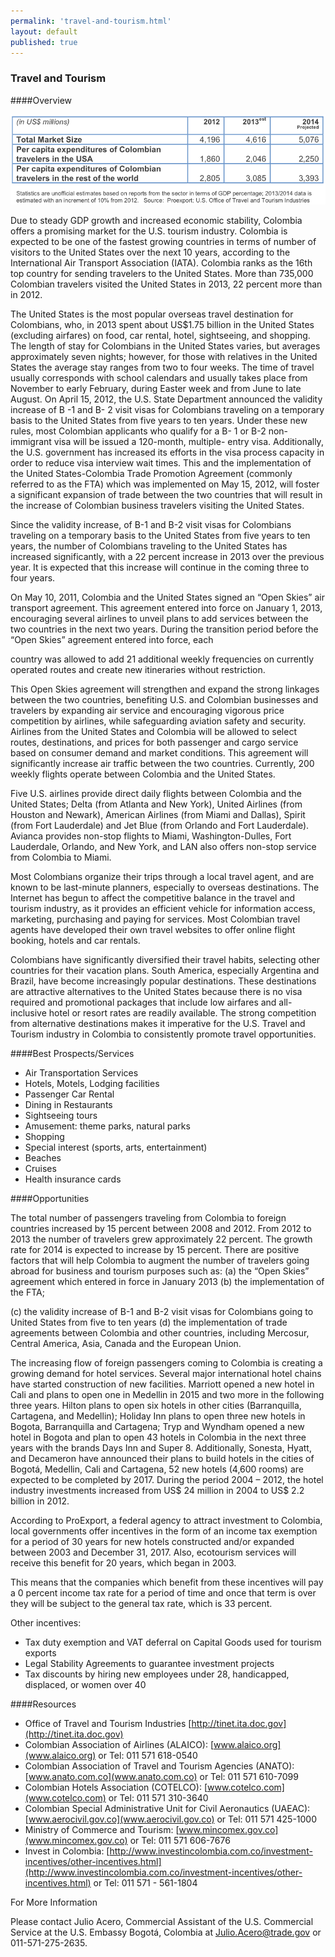 ```yaml
--- 
permalink: 'travel-and-tourism.html' 
layout: default
published: true
---
```

<h3 id="travel-and-tourism">Travel and Tourism</h3>

####Overview 

![Travel](images/travel.png)

Due to steady GDP growth and increased economic stability, Colombia offers a promising market for the U.S. tourism industry. Colombia is expected to be one of the fastest growing countries in terms of number of visitors to the United States over the next 10 years, according to the International Air Transport Association (IATA). Colombia ranks as the 16th top country for sending travelers to the United States. More than 735,000 Colombian travelers visited the United States in 2013, 22 percent more than in 2012.

The United States is the most popular overseas travel destination for Colombians, who, in 2013 spent about US$1.75 billion in the United States (excluding airfares) on food, car rental, hotel, sightseeing, and shopping. The length of stay for Colombians in the United States varies, but averages approximately seven nights; however, for those with relatives in the United States the average stay ranges from two to four weeks. The time of travel usually corresponds with school calendars and usually takes place from November to early February, during Easter week and from June to late August. On April 15, 2012, the U.S. State Department announced the validity increase of B -1 and B- 2 visit visas for Colombians traveling on a temporary basis to the United States from five years to ten years. Under these new rules, most Colombian applicants who qualify for a B- 1 or B-2 non-immigrant visa will be issued a 120-month, multiple- entry visa. Additionally, the U.S. government has increased its efforts in the visa process capacity in order to reduce visa interview wait times. This and the implementation of the United States-Colombia Trade Promotion Agreement (commonly referred to as the FTA) which was implemented on May 15, 2012, will foster a significant expansion of trade between the two countries that will result in the increase of Colombian business travelers visiting the United States.

Since the validity increase, of B-1 and B-2 visit visas for Colombians traveling on a temporary basis to the United States from five years to ten years, the number of Colombians traveling to the United States has increased significantly, with a 22 percent increase in 2013 over the previous year. It is expected that this increase will continue in the coming three to four years.

On May 10, 2011, Colombia and the United States signed an “Open Skies” air transport agreement. This agreement entered into force on January 1, 2013, encouraging several airlines to unveil plans to add services between the two countries in the next two years. During the transition period before the “Open Skies” agreement entered into force, each

country was allowed to add 21 additional weekly frequencies on currently operated routes and create new itineraries without restriction.

This Open Skies agreement will strengthen and expand the strong linkages between the two countries, benefiting U.S. and Colombian businesses and travelers by expanding air service and encouraging vigorous price competition by airlines, while safeguarding aviation safety and security. Airlines from the United States and Colombia will be allowed to select routes, destinations, and prices for both passenger and cargo service based on consumer demand and market conditions. This agreement will significantly increase air traffic between the two countries. Currently, 200 weekly flights operate between Colombia and the United States.

Five U.S. airlines provide direct daily flights between Colombia and the United States; Delta (from Atlanta and New York), United Airlines (from Houston and Newark), American Airlines (from Miami and Dallas), Spirit (from Fort Lauderdale) and Jet Blue (from Orlando and Fort Lauderdale). Avianca provides non-stop flights to Miami, Washington-Dulles, Fort Lauderdale, Orlando, and New York, and LAN also offers non-stop service from Colombia to Miami.

Most Colombians organize their trips through a local travel agent, and are known to be last-minute planners, especially to overseas destinations. The Internet has begun to affect the competitive balance in the travel and tourism industry, as it provides an efficient vehicle for information access, marketing, purchasing and paying for services. Most Colombian travel agents have developed their own travel websites to offer online flight booking, hotels and car rentals.

Colombians have significantly diversified their travel habits, selecting other countries for their vacation plans. South America, especially Argentina and Brazil, have become increasingly popular destinations. These destinations are attractive alternatives to the United States because there is no visa required and promotional packages that include low airfares and all-inclusive hotel or resort rates are readily available. The strong competition from alternative destinations makes it imperative for the U.S. Travel and Tourism industry in Colombia to consistently promote travel opportunities.

####Best Prospects/Services 

* Air Transportation Services
* Hotels, Motels, Lodging facilities
* Passenger Car Rental
* Dining in Restaurants
* Sightseeing tours
* Amusement: theme parks, natural parks
* Shopping
* Special interest (sports, arts, entertainment)
* Beaches
* Cruises
* Health insurance cards

####Opportunities 

The total number of passengers traveling from Colombia to foreign countries increased by 15 percent between 2008 and 2012. From 2012 to 2013 the number of travelers grew approximately 22 percent. The growth rate for 2014 is expected to increase by 15 percent. There are positive factors that will help Colombia to augment the number of travelers going abroad for business and tourism purposes such as: (a) the “Open Skies” agreement which entered in force in January 2013 (b) the implementation of the FTA;

(c) the validity increase of B-1 and B-2 visit visas for Colombians going to United States from five to ten years (d) the implementation of trade agreements between Colombia and other countries, including Mercosur, Central America, Asia, Canada and the European Union.

The increasing flow of foreign passengers coming to Colombia is creating a growing demand for hotel services. Several major international hotel chains have started construction of new facilities. Marriott opened a new hotel in Cali and plans to open one in Medellin in 2015 and two more in the following three years. Hilton plans to open six hotels in other cities (Barranquilla, Cartagena, and Medellin); Holiday Inn plans to open three new hotels in Bogota, Barranquilla and Cartagena; Tryp and Wyndham opened a new hotel in Bogota and plan to open 43 hotels in Colombia in the next three years with the brands Days Inn and Super 8. Additionally, Sonesta, Hyatt, and Decameron have announced their plans to build hotels in the cities of Bogotá, Medellin, Cali and Cartagena, 52 new hotels (4,600 rooms) are expected to be completed by 2017. During the period 2004 – 2012, the hotel industry investments increased from US$ 24 million in 2004 to US$ 2.2 billion in 2012.

According to ProExport, a federal agency to attract investment to Colombia, local governments offer incentives in the form of an income tax exemption for a period of 30 years for new hotels constructed and/or expanded between 2003 and December 31, 2017. Also, ecotourism services will receive this benefit for 20 years, which began in 2003.

This means that the companies which benefit from these incentives will pay a 0 percent income tax rate for a period of time and once that term is over they will be subject to the general tax rate, which is 33 percent.

Other incentives:

* Tax duty exemption and VAT deferral on Capital Goods used for tourism exports
* Legal Stability Agreements to guarantee investment projects
* Tax discounts by hiring new employees under 28, handicapped, displaced, or women over 40

####Resources 

* Office of Travel and Tourism Industries [http://tinet.ita.doc.gov](http://tinet.ita.doc.gov)
* Colombian Association of Airlines (ALAICO): [www.alaico.org](www.alaico.org) or Tel: 011 571 618-0540
* Colombian Association of Travel and Tourism Agencies (ANATO): [www.anato.com.co](www.anato.com.co) or Tel: 011 571 610-7099 
* Colombian Hotels Association (COTELCO): [www.cotelco.com](www.cotelco.com) or Tel: 011 571 310-3640 
* Colombian Special Administrative Unit for Civil Aeronautics (UAEAC): [www.aerocivil.gov.co](www.aerocivil.gov.co) or Tel: 011 571 425-1000 
* Ministry of Commerce and Tourism: [www.mincomex.gov.co](www.mincomex.gov.co) or Tel: 011 571 606-7676
* Invest in Colombia: [http://www.investincolombia.com.co/investment-incentives/other-incentives.html](http://www.investincolombia.com.co/investment-incentives/other-incentives.html) or Tel: 011 571 - 561-1804

For More Information

Please contact Julio Acero, Commercial Assistant of the U.S. Commercial Service at the U.S. Embassy Bogotá, Colombia at [Julio.Acero@trade.gov](Julio.Acero@trade.gov) or 011-571-275-2635.

